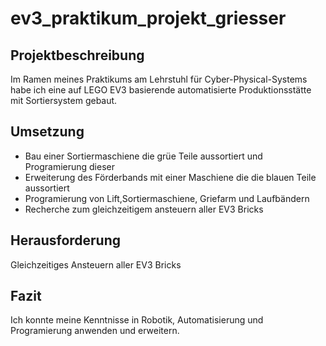 # ev3_praktikum_projekt_griesser

## Projektbeschreibung

Im Ramen meines Praktikums am Lehrstuhl für Cyber-Physical-Systems habe ich eine auf LEGO EV3 basierende automatisierte Produktionsstätte mit Sortiersystem gebaut.

## Umsetzung

- Bau einer Sortiermaschiene die grüe Teile aussortiert und Programierung dieser
- Erweiterung des Förderbands mit einer Maschiene die die blauen Teile aussortiert
- Programierung von Lift,Sortiermaschiene, Griefarm und Laufbändern
- Recherche zum gleichzeitigem ansteuern aller EV3 Bricks 

## Herausforderung 

Gleichzeitiges Ansteuern aller EV3 Bricks

## Fazit

Ich konnte meine Kenntnisse in Robotik, Automatisierung und Programierung anwenden und erweitern.

